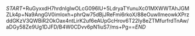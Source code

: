 $START$+RuGyxxdH7hrdnIglwOLcG096lU+5LdryaTYunuXc01MXWWTAhJGMZLk4p+Na9AngGV0imIoxh+phrQw75dBjJReFmi6rkoX/88eOuwlImeowkXPrzddGKzV3QWBiR2OkOax4ntLirK2uf6eAUpGcHrov6T22Iy8eZTMfurfrdTnAw/aDGy58Ze9Ug1DJFD/B4W0CDvv6pN1iuS7/ms+Pg==$END$